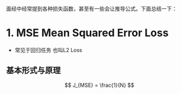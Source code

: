 面经中经常提到各种损失函数，甚至有一些会让推导公式。下面总结一下：

# 1. MSE Mean Squared Error Loss

- 常见于回归任务 也叫L2 Loss

## 基本形式与原理

$$
J_{MSE} =  \frac{1}{N}
$$